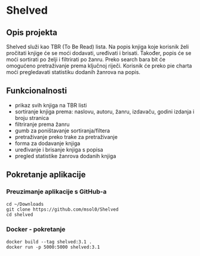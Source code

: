 # Shelved
## Opis projekta
Shelved služi kao TBR (To Be Read) lista. Na popis knjiga koje korisnik želi pročitati knjige će se moći dodavati, uređivati i brisati. Također, popis će se moći sortirati po želji i filtrirati po žanru. Preko search bara bit će omogućeno pretraživanje prema ključnoj riječi. Korisnik će preko pie charta moći pregledavati statistiku dodanih žanrova na popis.

## Funkcionalnosti
- prikaz svih knjiga na TBR listi
- sortiranje knjiga prema: naslovu, autoru, žanru, izdavaču, godini izdanja i broju stranica
- filtriranje prema žanru
- gumb za poništavanje sortiranja/filtera
- pretraživanje preko trake za pretraživanje
- forma za dodavanje knjiga
- uređivanje i brisanje knjiga s popisa
- pregled statistike žanrova dodanih knjiga

## Pokretanje aplikacije
### Preuzimanje aplikacije s GitHub-a
```
cd ~/Downloads
git clone https://github.com/msol0/Shelved
cd shelved
```

### Docker - pokretanje
```
docker build --tag shelved:3.1 .
docker run -p 5000:5000 shelved:3.1
```
